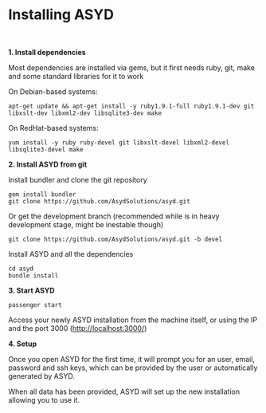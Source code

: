 Installing ASYD
===============
<br/>

**1. Install dependencies**

Most dependencies are installed via gems, but it first needs ruby, git, make and some standard
libraries for it to work

On Debian-based systems:

    apt-get update && apt-get install -y ruby1.9.1-full ruby1.9.1-dev git libxslt-dev libxml2-dev libsqlite3-dev make

On RedHat-based systems:

    yum install -y ruby ruby-devel git libxslt-devel libxml2-devel libsqlite3-devel make

**2. Install ASYD from git**

Install bundler and clone the git repository

    gem install bundler
    git clone https://github.com/AsydSolutions/asyd.git

Or get the development branch (recommended while is in heavy development stage,
might be inestable though)

    git clone https://github.com/AsydSolutions/asyd.git -b devel

Install ASYD and all the dependencies

    cd asyd
    bundle install

**3. Start ASYD**

    passenger start

Access your newly ASYD installation from the machine itself, or using the IP and
the port 3000
([http://localhost:3000/](http://localhost:3000/))

**4. Setup**

Once you open ASYD for the first time, it will prompt you for an user, email, password
and ssh keys, which can be provided by the user or automatically generated by ASYD.

When all data has been provided, ASYD will set up the new installation allowing you to use it.
